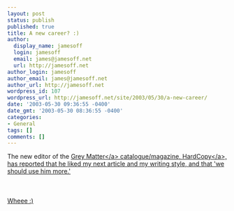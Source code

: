 ```yaml
---
layout: post
status: publish
published: true
title: A new career? :)
author:
  display_name: jamesoff
  login: jamesoff
  email: james@jamesoff.net
  url: http://jamesoff.net
author_login: jamesoff
author_email: james@jamesoff.net
author_url: http://jamesoff.net
wordpress_id: 107
wordpress_url: http://jamesoff.net/site/2003/05/30/a-new-career/
date: '2003-05-30 09:36:55 -0400'
date_gmt: '2003-05-30 08:36:55 -0400'
categories:
- General
tags: []
comments: []
---
```

<p>The new editor of the <a href="http:&#47;&#47;www.greymatter.com">Grey Matter<&#47;a> catalogue&#47;magazine, <a href="http:&#47;&#47;www.greymatter.com&#47;hardcopy">HardCopy<&#47;a>, has reported that he liked my next article and my writing style, and that 'we should use him more.'<br &#47;><br />
<br &#47;><br />
Wheee :)</p>
